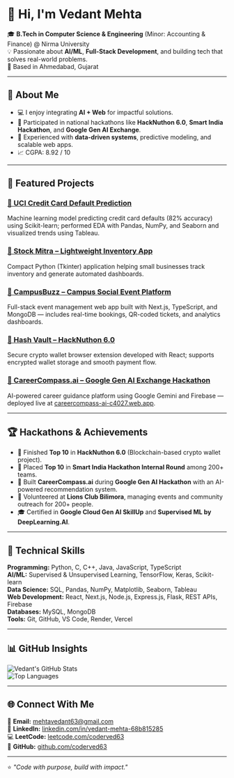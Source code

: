 # 👋 Hi, I'm Vedant Mehta  

🎓 **B.Tech in Computer Science & Engineering** (Minor: Accounting & Finance) @ Nirma University  
💡 Passionate about **AI/ML**, **Full-Stack Development**, and building tech that solves real-world problems.  
📍 Based in Ahmedabad, Gujarat  

---

## 🧠 About Me
- 💻 I enjoy integrating **AI + Web** for impactful solutions.  
- 🚀 Participated in national hackathons like **HackNuthon 6.0**, **Smart India Hackathon**, and **Google Gen AI Exchange**.  
- 🔬 Experienced with **data-driven systems**, predictive modeling, and scalable web apps.  
- 📈 CGPA: 8.92 / 10  

---

## 💼 Featured Projects  

### [🔹 UCI Credit Card Default Prediction](https://github.com/coderved63/UCI_CREDIT_CARD_DEFAULT_PREDICTION)
Machine learning model predicting credit card defaults (82% accuracy) using Scikit-learn; performed EDA with Pandas, NumPy, and Seaborn and visualized trends using Tableau.

### [🔹 Stock Mitra – Lightweight Inventory App](https://github.com/coderved63/coderved63-Stock_Mitra-Stock-Management-App-Python-)
Compact Python (Tkinter) application helping small businesses track inventory and generate automated dashboards.

### [🔹 CampusBuzz – Campus Social Event Platform](https://github.com/coderved63/Campusbuzz-Campus-Event-Management_new)
Full-stack event management web app built with Next.js, TypeScript, and MongoDB — includes real-time bookings, QR-coded tickets, and analytics dashboards.

### [🔹 Hash Vault – HackNuthon 6.0](https://github.com/coderved63/HackNuthon-Crypto-Wallet)
Secure crypto wallet browser extension developed with React; supports encrypted wallet storage and smooth payment flow.

### [🔹 CareerCompass.ai – Google Gen AI Exchange Hackathon](https://github.com/coderved63/GOOGLE_GEN_AI_HACKATHON_CAREER_ADVISOR)
AI-powered career guidance platform using Google Gemini and Firebase — deployed live at [careercompass-ai-c4027.web.app](https://careercompass-ai-c4027.web.app).

---

## 🏆 Hackathons & Achievements  
- 🥇 Finished **Top 10** in **HackNuthon 6.0** (Blockchain-based crypto wallet project).  
- 🏅 Placed **Top 10** in **Smart India Hackathon Internal Round** among 200+ teams.  
- 🤖 Built **CareerCompass.ai** during **Google Gen AI Hackathon** with an AI-powered recommendation system.  
- 💬 Volunteered at **Lions Club Bilimora**, managing events and community outreach for 200+ people.  
- 🎓 Certified in **Google Cloud Gen AI SkillUp** and **Supervised ML by DeepLearning.AI**.  

---

## 🧩 Technical Skills  

**Programming:** Python, C, C++, Java, JavaScript, TypeScript  
**AI/ML:** Supervised & Unsupervised Learning, TensorFlow, Keras, Scikit-learn  
**Data Science:** SQL, Pandas, NumPy, Matplotlib, Seaborn, Tableau  
**Web Development:** React, Next.js, Node.js, Express.js, Flask, REST APIs, Firebase  
**Databases:** MySQL, MongoDB  
**Tools:** Git, GitHub, VS Code, Render, Vercel  

---

## 📊 GitHub Insights  

![Vedant's GitHub Stats](https://github-readme-stats.vercel.app/api?username=coderved63&show_icons=true&theme=tokyonight)  
![Top Languages](https://github-readme-stats.vercel.app/api/top-langs/?username=coderved63&layout=compact&theme=tokyonight)  

---

## 🌐 Connect With Me  
📧 **Email:** [mehtavedant63@gmail.com](mailto:mehtavedant63@gmail.com)  
💼 **LinkedIn:** [linkedin.com/in/vedant-mehta-68b815285](https://linkedin.com/in/vedant-mehta-68b815285)  
💻 **LeetCode:** [leetcode.com/coderved63](https://leetcode.com/coderved63)  
🔗 **GitHub:** [github.com/coderved63](https://github.com/coderved63)

---


⭐ *"Code with purpose, build with impact."*
